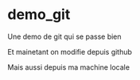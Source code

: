 # demo_git
Une demo de git qui se passe bien

Et mainetant on modifie depuis github

Mais aussi depuis ma machine locale
